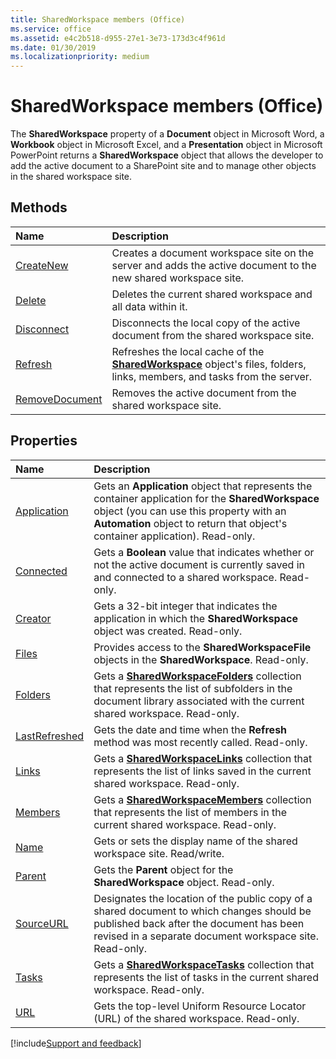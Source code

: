 ```yaml
---
title: SharedWorkspace members (Office)
ms.service: office
ms.assetid: e4c2b518-d955-27e1-3e73-173d3c4f961d
ms.date: 01/30/2019
ms.localizationpriority: medium
---
```



# SharedWorkspace members (Office)

The **SharedWorkspace** property of a **Document** object in Microsoft Word, a **Workbook** object in Microsoft Excel, and a **Presentation** object in Microsoft PowerPoint returns a **SharedWorkspace** object that allows the developer to add the active document to a SharePoint site and to manage other objects in the shared workspace site.


## Methods

|Name|Description|
|:-----|:-----|
|[CreateNew](../../Office.SharedWorkspace.CreateNew.md)|Creates a document workspace site on the server and adds the active document to the new shared workspace site.|
|[Delete](../../Office.SharedWorkspace.Delete.md)|Deletes the current shared workspace and all data within it.|
|[Disconnect](../../Office.SharedWorkspace.Disconnect.md)|Disconnects the local copy of the active document from the shared workspace site.|
|[Refresh](../../Office.SharedWorkspace.Refresh.md)|Refreshes the local cache of the **[SharedWorkspace](../../Office.SharedWorkspace.md)** object's files, folders, links, members, and tasks from the server.|
|[RemoveDocument](../../Office.SharedWorkspace.RemoveDocument.md)|Removes the active document from the shared workspace site.|


## Properties

|Name|Description|
|:-----|:-----|
|[Application](../../Office.SharedWorkspace.Application.md)|Gets an **Application** object that represents the container application for the **SharedWorkspace** object (you can use this property with an **Automation** object to return that object's container application). Read-only.|
|[Connected](../../Office.SharedWorkspace.Connected.md)|Gets a **Boolean** value that indicates whether or not the active document is currently saved in and connected to a shared workspace. Read-only.|
|[Creator](../../Office.SharedWorkspace.Creator.md)|Gets a 32-bit integer that indicates the application in which the **SharedWorkspace** object was created. Read-only.|
|[Files](../../Office.SharedWorkspace.Files.md)|Provides access to the **SharedWorkspaceFile** objects in the **SharedWorkspace**. Read-only.|
|[Folders](../../Office.SharedWorkspace.Folders.md)|Gets a **[SharedWorkspaceFolders](../../Office.SharedWorkspaceFolders.md)** collection that represents the list of subfolders in the document library associated with the current shared workspace. Read-only.|
|[LastRefreshed](../../Office.SharedWorkspace.LastRefreshed.md)|Gets the date and time when the **Refresh** method was most recently called. Read-only.|
|[Links](../../Office.SharedWorkspace.Links.md)|Gets a **[SharedWorkspaceLinks](../../Office.SharedWorkspaceLinks.md)** collection that represents the list of links saved in the current shared workspace. Read-only.|
|[Members](../../Office.SharedWorkspace.Members.md)|Gets a **[SharedWorkspaceMembers](../../Office.SharedWorkspaceMembers.md)** collection that represents the list of members in the current shared workspace. Read-only.|
|[Name](../../Office.SharedWorkspace.Name.md)|Gets or sets the display name of the shared workspace site. Read/write.|
|[Parent](../../Office.SharedWorkspace.Parent.md)|Gets the **Parent** object for the **SharedWorkspace** object. Read-only.|
|[SourceURL](../../Office.SharedWorkspace.SourceURL.md)|Designates the location of the public copy of a shared document to which changes should be published back after the document has been revised in a separate document workspace site. Read-only.|
|[Tasks](../../Office.SharedWorkspace.Tasks.md)|Gets a **[SharedWorkspaceTasks](../../Office.SharedWorkspaceTasks.md)** collection that represents the list of tasks in the current shared workspace. Read-only.|
|[URL](../../Office.SharedWorkspace.URL.md)|Gets the top-level Uniform Resource Locator (URL) of the shared workspace. Read-only.|

[!include[Support and feedback](~/includes/feedback-boilerplate.md)]